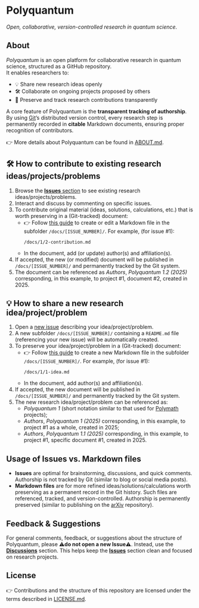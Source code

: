 # Polyquantum
_Open, collaborative, version-controlled research in quantum science_.

## About
_Polyquantum_ is an open platform for collaborative research in quantum science, structured as a GitHub repository.  
It enables researchers to:

- 💡 Share new research ideas openly  
- 🛠️ Collaborate on ongoing projects proposed by others  
- 📝 Preserve and track research contributions transparently  

A core feature of Polyquantum is the **transparent tracking of authorship**.  
By using [Git](https://it.wikipedia.org/wiki/Git_(software))’s distributed version control, every research step is permanently recorded in **citable** Markdown documents, ensuring proper recognition of contributors.  

👉 More details about Polyquantum can be found in [ABOUT.md](ABOUT.md).

## 🛠️ How to contribute to existing research ideas/projects/problems
1. Browse the [**Issues** section](https://github.com/andreamari/polyquantum/issues) to see existing research ideas/projects/problems.  
2. Interact and discuss by commenting on specific issues.  
3. To contribute original material (ideas, solutions, calculations, etc.) that is worth preserving in a (Git-tracked) document:  
   - 👉 Follow [this guide](docs/README.md) to create or edit a Markdown file in the subfolder `/docs/[ISSUE_NUMBER]/`.  For example, (for issue #1):
     ```
     /docs/1/2-contribution.md
     ```
   - In the document, add (or update) author(s) and affiliation(s).
4. If accepted, the new (or modified) document will be published in `/docs/[ISSUE_NUMBER]/` and permanently tracked by the Git system.
5. The document can be referenced as _Authors_, _Polyquantum 1.2 (2025)_ corresponding, in this example, to project #1, document #2, created in 2025.  



## 💡 How to share a new research idea/project/problem
1. Open a [new issue](https://github.com/andreamari/polyquantum/issues/new/choose) describing your idea/project/problem.
2. A new subfolder `/docs/[ISSUE_NUMBER]/` containing a `README.md` file (referencing your new issue) will be automatically created. 
3. To preserve your idea/project/problem in a (Git-tracked) document:  
   - 👉 Follow [this guide](docs/README.md) to create a new Markdown file in the subfolder `/docs/[ISSUE_NUMBER]/`.  For example, (for issue #1):
     ```
     /docs/1/1-idea.md
     ```
   - In the document, add author(s) and affiliation(s).
4. If accepted, the new document will be published in `/docs/[ISSUE_NUMBER]/` and permanently tracked by the Git system.
5. The new research idea/project/problem can be referenced as:
    - _Polyquantum 1_ (short notation similar to that used for [Polymath](https://en.wikipedia.org/wiki/Polymath_Project) projects);
    - _Authors_, _Polyquantum 1 (2025)_ corresponding, in this example, to project #1 as a whole, created in 2025;
    - _Authors_, _Polyquantum 1.1 (2025)_ corresponding, in this example, to project #1, specific document #1, created in 2025.

## Usage of Issues vs. Markdown files
- **Issues** are optimal for brainstorming, discussions, and quick comments. Authorship is not tracked by Git (similar to blog or social media posts).
- **Markdown files** are for more refined ideas/solutions/calculations worth preserving as a permanent record in the Git history. Such files are referenced, tracked, and version-controlled. Authorship is permanently preserved (similar to publishing on the [arXiv](https://en.wikipedia.org/wiki/ArXiv) repository).

## Feedback & Suggestions
For general comments, feedback, or suggestions about the structure of Polyquantum, please ⚠️**do not open a new Issue**⚠️. Instead, use the [**Discussions**](https://github.com/andreamari/polyquantum/discussions) section.
This helps keep the [**Issues**](https://github.com/andreamari/polyquantum/issues) section clean and focused on research projects.

## License
👉 Contributions and the structure of this repository are licensed under the terms described in [LICENSE.md](LICENSE.md).
